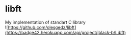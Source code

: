 # libft
My implementation of standart C library
<br>
![https://github.com/olesgedz/libft](https://badge42.herokuapp.com/api/project/jblack-b/Libft)
